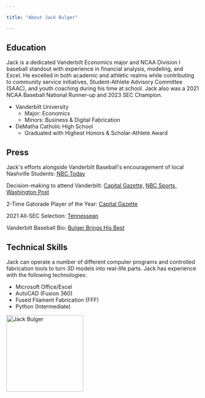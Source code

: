 ```yaml
---

title: "About Jack Bulger"

---
```


## Education

Jack is a dedicated Vanderbilt Economics major and NCAA Division I baseball standout with experience in financial analysis, modeling, and Excel. He excelled in both academic and athletic realms while contributing to community service initiatives, Student-Athlete Advisory Committee (SAAC), and youth coaching during his time at school. Jack also was a 2021 NCAA Baseball National Runner-up and 2023 SEC Champion. 

* Vanderbilt University
  * Major: Economics
  * Minors: Business & Digital Fabrication
* DeMatha Catholic High School
  * Graduated with Highest Honors & Scholar-Athlete Award

## Press 

Jack's efforts alongside Vanderbilt Baseball's encouragement of local Nashville Students:  [NBC Today](https://www.nbc.com/today/video/vanderbilt-university-athletes-encourage-students-to-attend-school/NBCN481605840)

Decision-making to attend Vanderbilt:  [Capital Gazette,](https://www.capitalgazette.com/sports/high-school/ac-cs-jack-bulger-bowie-mlb-draft-feature-20200609-dssinoyc5vesbp6o3vmir5ugru-story.html?outputType=amp) [NBC Sports,](https://www.nbcsportswashington.com/news/he-wasnt-selected-in-the-mlb-draft-but-demathas-jack-bulger-still-has-dream-school-to-look-forward-to/308502/) [Washington Post](https://www.washingtonpost.com/sports/2020/06/06/with-baseballs-status-uncertain-demathas-top-prospect-tries-make-sense-his-future/?outputType=amp)

2-Time Gatorade Player of the Year:  [Capital Gazette](https://www.capitalgazette.com/sports/ac-cs-jackbulger-gatoradepoy20190602-story.html)

2021 All-SEC Selection:  [Tennessean](https://www.tennessean.com/story/sports/2021/05/24/jack-leiter-kumar-rocker-enrique-bradfield-carter-young-jack-bulger-vanderbilt-baseball-sec-honors/5234609001/)

Vanderbilt Baseball Bio:  [Bulger Brings His Best](https://vucommodores.com/bulger-brings-his-best/)

## Technical Skills

Jack can operate a number of different computer programs and controlled fabrication tools to turn 3D models into real-life parts. Jack has experience with the following technologies:

* Microsoft Office/Excel
* AutoCAD (Fusion 360)
* Fused Filament Fabrication (FFF)
* Python (Intermediate)

<img src="/assets/img/IMG_0197.jpeg" alt="Jack Bulger" style="width:200px;"/>
